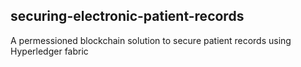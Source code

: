 ## securing-electronic-patient-records
A permessioned blockchain solution to secure patient records using Hyperledger fabric
